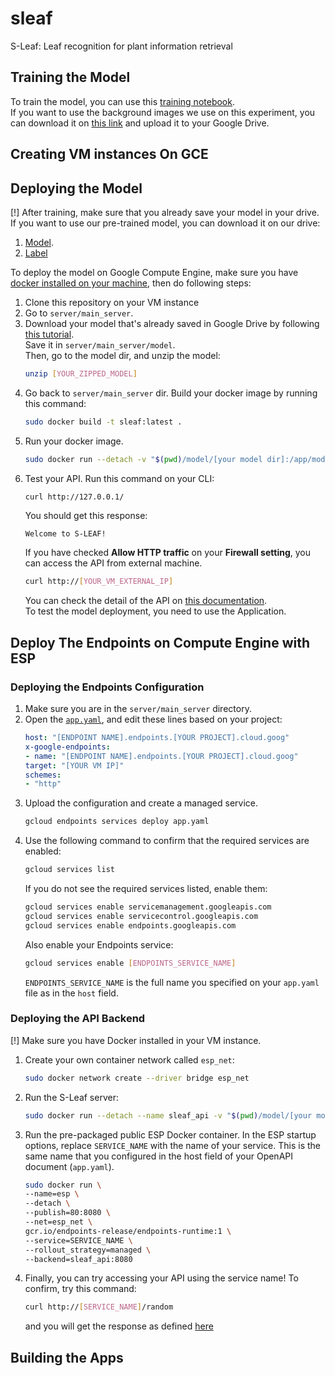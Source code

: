 # sleaf
S-Leaf: Leaf recognition for plant information retrieval

## Training the Model
To train the model, you can use this [training notebook](ML/training/Training.ipynb).</br>
If you want to use the background images we use on this experiment, you can download it on [this link](https://drive.google.com/file/d/1K8Hvf6wJtrlG9iczYZsow_s7UO5oZ1D4/view?usp=sharing) and upload it to your Google Drive.

## Creating VM instances On GCE

## Deploying the Model
[!] After training, make sure that you already save your model in your drive.</br>
If you want to use our pre-trained model, you can download it on our drive:
1. [Model](https://drive.google.com/file/d/1uAap0Hb_ogwAXMGeVJVUjHO-QvQpXs4e/view?usp=sharing).
1. [Label](https://drive.google.com/file/d/1-K-tpanQIdtBaZUbhyAg7V1b3XgFVGnJ/view?usp=sharing)

To deploy the model on Google Compute Engine, make sure you have [docker installed on your machine](https://docs.docker.com/engine/install/ubuntu/), then do following steps:
1. Clone this repository on your VM instance
1. Go to ```server/main_server```.
1. Download your model that's already saved in Google Drive by following [this tutorial](https://medium.com/@acpanjan/download-google-drive-files-using-wget-3c2c025a8b99). </br>
    Save it in ```server/main_server/model```.</br>
    Then, go to the model dir, and unzip the model:
    ```bash
    unzip [YOUR_ZIPPED_MODEL]
    ```
1. Go back to ```server/main_server``` dir. Build your docker image by running this command:
    ```bash
    sudo docker build -t sleaf:latest .
    ```
1. Run your docker image.
    ```bash
    sudo docker run --detach -v "$(pwd)/model/[your model dir]:/app/model/custom_bgmodify" -p 80:8080 sleaf:latest
    ```
1. Test your API. Run this command on your CLI:
    ```bash
    curl http://127.0.0.1/
    ```
    You should get this response:
    ```
    Welcome to S-LEAF!
    ```
    If you have checked **Allow HTTP traffic** on your **Firewall setting**, you can access the API from external machine.
    ```bash
    curl http://[YOUR_VM_EXTERNAL_IP]
    ```
    You can check the detail of the API on [this documentation](server/main_server/README.md). </br>
    To test the model deployment, you need to use the Application.

## Deploy The Endpoints on Compute Engine with ESP
### Deploying the Endpoints Configuration
1. Make sure you are in the ```server/main_server``` directory.
1. Open the [```app.yaml```](server/main_server/app.yaml), and edit these lines based on your project:
    ```yaml
    host: "[ENDPOINT NAME].endpoints.[YOUR PROJECT].cloud.goog"
    x-google-endpoints:
    - name: "[ENDPOINT NAME].endpoints.[YOUR PROJECT].cloud.goog"
    target: "[YOUR VM IP]"
    schemes:
    - "http"
    ```
1. Upload the configuration and create a managed service.
    ```bash
    gcloud endpoints services deploy app.yaml
    ```
1. Use the following command to confirm that the required services are enabled:
    ```bash
    gcloud services list
    ```
    If you do not see the required services listed, enable them:
    ```bash
    gcloud services enable servicemanagement.googleapis.com
    gcloud services enable servicecontrol.googleapis.com
    gcloud services enable endpoints.googleapis.com
    ```
    Also enable your Endpoints service:
    ```bash
    gcloud services enable [ENDPOINTS_SERVICE_NAME]
    ```
    ```ENDPOINTS_SERVICE_NAME``` is the full name you specified on your ```app.yaml``` file as in the ```host``` field.

### Deploying the API Backend
[!] Make sure you have Docker installed in your VM instance.
1. Create your own container network called ```esp_net```:
    ```bash
    sudo docker network create --driver bridge esp_net
    ```
1. Run the S-Leaf server:
    ```bash
    sudo docker run --detach --name sleaf_api -v "$(pwd)/model/[your model dir]:/app/model/custom_bgmodify" sleaf:latest
    ```
1. Run the pre-packaged public ESP Docker container. In the ESP startup options, replace ```SERVICE_NAME``` with the name of your service. This is the same name that you configured in the host field of your OpenAPI document (```app.yaml```).
    ```bash
    sudo docker run \
    --name=esp \
    --detach \
    --publish=80:8080 \
    --net=esp_net \
    gcr.io/endpoints-release/endpoints-runtime:1 \
    --service=SERVICE_NAME \
    --rollout_strategy=managed \
    --backend=sleaf_api:8080
    ```
1. Finally, you can try accessing your API using the service name!
    To confirm, try this command:
    ```bash
    curl http://[SERVICE_NAME]/random
    ```
    and you will get the response as defined [here](server/main_server/README.md)

## Building the Apps
